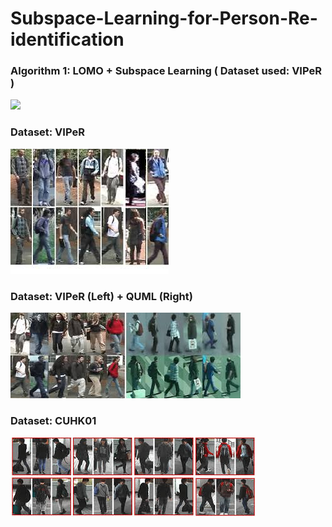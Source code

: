 # Subspace-Learning-for-Person-Re-identification


### Algorithm 1: LOMO + Subspace Learning ( Dataset used: VIPeR )
![](viper.png)

### Dataset: VIPeR
![](index.jpeg)


### Dataset: VIPeR (Left) + QUML (Right)
![](index2.jpeg)


### Dataset: CUHK01
![](index3.jpeg)




